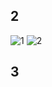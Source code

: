 
## 2 ##
![1](https://user-images.githubusercontent.com/88678440/161424209-62099d33-cffd-49ea-bae7-6c9d81ad6ea3.JPG)
![2](https://user-images.githubusercontent.com/88678440/161424210-5f51888e-bddd-47b7-bde5-f45eeb771ddf.JPG)
## 3 ##

